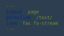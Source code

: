 ```yaml
---
layout: page
permalink: /test/
icon: fas fa-stream
---
```


<html lang="en">
<head>
    <meta charset="UTF-8">
    <meta name="viewport" content="width=device-width, initial-scale=1.0">
    <title>Our Services</title>
    <style>
        body {
            background-color: #2c3e50;
            font-family: 'Segoe UI', Tahoma, Geneva, Verdana, sans-serif;
            margin: 0;
            padding: 20px;
            color: #fff;
            overflow-x: auto;
            max-width: 1200px;
            margin: 0 auto;
        }

        .logo-container {
            text-align: center;
            margin-bottom: 30px;
            display: flex;
            justify-content: center;
        }

        .logo-container img {
            max-width: 150px;
            height: auto;
            border-radius: 10px;
            box-shadow: 0 4px 8px rgba(0, 0, 0, 0.2);
            animation: pulse 2s ease-in-out infinite alternate;
        }

        @keyframes pulse {
            0% { transform: scale(1); }
            100% { transform: scale(1.05); }
        }

        h1 {
            font-size: 2.2em;
            text-align: center;
            margin-bottom: 25px;
            color: #4CAF50;
        }

        .services-container {
            display: flex;
            flex-direction: column;
            gap: 20px;
            padding: 0 15px;
        }

        .service-item {
            background-color: rgba(255, 255, 255, 0.05);
            border-radius: 10px;
            padding: 20px;
            box-shadow: 0 4px 8px rgba(0, 0, 0, 0.1);
            border-left: 5px solid #4CAF50;
            opacity: 0;
            transform: translateY(20px);
            animation: fadeInUp 0.6s ease-out forwards;
            transition: box-shadow 0.3s ease;
        }

        @keyframes fadeInUp {
            to { opacity: 1; transform: translateY(0); }
        }

        .service-item:nth-child(2) { animation-delay: 0.2s; }
        .service-item:nth-child(3) { animation-delay: 0.4s; }

        .service-item img {
            max-width: 100%;
            height: auto;
            border-radius: 8px;
            margin-bottom: 15px;
            box-shadow: 0 2px 4px rgba(0, 0, 0, 0.1);
        }

        .service-item h2 {
            font-size: 1.5em;
            color: #f1f1f1;
            margin-bottom: 10px;
        }

        .service-item p {
            line-height: 1.6;
            color: #ccc;
        }

        .faq-container {
            margin-top: 40px;
            padding: 0 15px;
        }

        .faq-container h3 {
            font-size: 1.8em;
            text-align: center;
            margin-bottom: 25px;
            color: #4CAF50;
        }

        .faq-item {
            margin-bottom: 15px;
            border: 1px solid rgba(255, 255, 255, 0.1);
            border-radius: 4px;
            overflow: hidden;
        }

        .faq-question {
            font-weight: bold;
            margin-bottom: 0;
            color: #f1f1f1;
            cursor: pointer;
            padding: 10px;
            display: flex;
            justify-content: space-between;
            align-items: center;
            background-color: rgba(255, 255, 255, 0.05);
        }

        .faq-question::after {
            content: '+';
            font-size: 1.2em;
        }

        .faq-item.open .faq-question::after {
            content: '-';
        }

        .faq-answer {
            color: #ccc;
            line-height: 1.6;
            padding: 10px;
            background-color: #34495e;
            display: none;
        }

        .faq-item.open .faq-answer {
            display: block;
        }

        /* Desktop Styles */
        @media (min-width: 769px) {
            body {
                font-family: 'Segoe UI', Tahoma, Geneva, Verdana, sans-serif;
                overflow-x: auto;
                max-width: 1200px;
                margin: 0 auto;
                padding: 40px;
            }
            .logo-container {
                margin: 20px auto;
                display: flex;
                justify-content: center;
            }
            .logo-container img {
                max-width: 150px;
                height: auto;
                border-radius: 10px;
                box-shadow: 0 4px 8px rgba(0, 0, 0, 0.2);
                animation: pulse 2s ease-in-out infinite alternate;
            }
            h1 {
                font-size: 2.8em;
                color: #4CAF50;
                text-align: left;
                margin-left: 30px;
                margin-bottom: 40px;
            }
            .services-container {
                display: flex;
                flex-direction: row;
                justify-content: flex-start;
                gap: 30px;
                padding: 0 30px;
                flex-wrap: wrap; /* Enable wrapping for desktop */
                animation: none !important;
                overflow-x: auto;
                -webkit-overflow-scrolling: touch;
            }
            .service-item {
                flex: 0 1 calc(33.33% - 30px); /* Distribute items and account for gap */
                width: auto; /* Remove fixed width for wrapping */
                border-radius: 10px;
                padding: 20px;
                text-align: center;
                box-shadow: 0 8px 16px rgba(0, 0, 0, 0.2); /* Enhanced hover effect */
                background-color: rgba(255, 255, 255, 0.05);
                border-left: 5px solid #4CAF50;
                opacity: 1;
                transform: translateY(0);
                animation: bounce-up-down 1s ease-in-out infinite alternate;
            }
            @keyframes bounce-up-down {
                0% { transform: translateY(0); }
                100% { transform: translateY(-20px); }
            }
            .service-item img {
                border-radius: 8px;
                box-shadow: 0 2px 4px rgba(0, 0, 0, 0.1);
                margin-bottom: 15px;
                max-width: 90%;
                height: auto;
            }
            .service-item h2 {
                font-size: 1.5em;
                color: #f1f1f1;
            }
            .service-item p {
                color: #ccc;
            }
            .faq-container {
                padding: 40px 30px;
                margin-top: 80px;
            }
            .faq-container h3 {
                font-size: 2em;
                color: #4CAF50;
                text-align: left;
                margin-left: 30px;
                margin-bottom: 35px;
            }
            .faq-container dl {
                display: grid;
                grid-template-columns: 1fr 1fr;
                gap: 20px;
            }
            .faq-question {
                grid-column: 1;
                border-bottom: none;
                padding-bottom: 5px;
                margin-bottom: 5px;
                cursor: pointer;
                background-color: transparent;
                display: block;
                padding: 10px 0;
            }
            .faq-question::after {
                content: '+';
                font-size: 1.2em;
                float: right;
            }
            .faq-question.active::after {
                content: '-';
            }
            .faq-answer {
                grid-column: 2;
                margin-bottom: 15px;
                max-height: 0;
                overflow: hidden;
                transition: max-height 0.3s ease-out;
                padding: 0;
            }
            .faq-question.active + .faq-answer {
                max-height: 200px; /* Adjust as needed */
                padding: 10px 0;
            }
            .faq-container dt:nth-child(odd):last-child,
            .faq-container dt:nth-child(even):last-child {
                border-bottom: 1px solid rgba(255, 255, 255, 0.2);
            }
        }
    </style>
</head>
<body>

    <div class="logo-container">
        <img src="PNG file-2.png" alt="Logo">
    </div>

    <h1>Our Services</h1>

    <section class="services-container">
        <div class="service-item">
            <img src="1742496723906.jpg" alt="Cybersecurity expert panel discussing digital safety">
            <h2>Expert Panel</h2>
            <p>Connect with a team of cybersecurity experts covering a range of topics, from protecting your online presence to navigating the digital landscape, all here to answer your Questions and share practical insights.</p>
        </div>

        <div class="service-item">
            <img src="1742498458560.jpg" alt="Simple and clean user interface design">
            <h2>User Friendly Interface</h2>
            <p>Our website features a simple and easy to use design, ensuring that users can effortlessly find the cybersecurity information they need with clear categories, and a user-friendly layout.</p>
        </div>

        <div class="service-item">
            <img src="1742497812008.jpg" alt="Clear and concise terms explanation">
            <h2>User Friendly Terms</h2>
            <p>We explain cybersecurity without using complicated language so it is easy for everyone to understand. Aiming to simplify the world of digital security for a straightforward and inclusive experience.</p>
        </div>

        <div class="service-item">
            <img src="placeholder.jpg" alt="Placeholder Image">
            <h2>Another Service</h2>
            <p>Description of another service offered.</p>
        </div>

        <div class="service-item">
            <img src="placeholder2.jpg" alt="Another Placeholder">
            <h2>Yet Another Service</h2>
            <p>Details about yet another service.</p>
        </div>
    </section>

    <div class="faq-container">
        <h3>Frequently Asked Questions</h3>
        <div class="faq-item">
            <div class="faq-question">What is Cyber Bouncerz?</div>
            <div class="faq-answer">Cyber Bouncerz is a collective of accredited cybersecurity consultants ready to address any cybersecurity concerns.</div>
        </div>
        <div class="faq-item">
            <div class="faq-question">Is Cyber Bouncerz free?</div>
            <div class="faq-answer">Currently, all services provided by Cyber Bouncerz are free for everyone.</div>
        </div>
        <div class="faq-item">
            <div class="faq-question">Who is Cyber Bouncerz aimed to help?</div>
            <div class="faq-answer">Cyber Bouncerz is designed to assist anyone in need of cybersecurity services.</</div>
        </div>
        <div class="faq-item">
            <div class="faq-question">How can I contact Cyber Bouncerz?</div>
            <div class="faq-answer">You can reach out to Cyber Bouncerz by clicking on the "contact us" tab on our website.</</div>
        </div>
    </div>

    <script>
        const faqQuestions = document.querySelectorAll('.faq-question');

        faqQuestions.forEach(question => {
            question.addEventListener('click', () => {
                const faqItem = question.parentNode;
                faqItem.classList.toggle('open');
                const answer = question.nextElementSibling;
                answer.style.maxHeight = faqItem.classList.contains('open') ? answer.scrollHeight + 'px' : null;
            });
        });
    </script>

</body>
</html>
